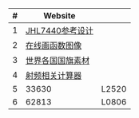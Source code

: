 |#|Website||
|---|---|---|
|1|[JHL7440参考设计](https://e2e.ti.com/support/interface-group/interface/f/interface-forum/1083742/tps65983b-titan-ridge-dd---tapex-creek-fw-config?keyMatch=JHL7440)
|2|[在线画函数图像](https://www.desmos.com/calculator?lang=zh-CN)
|3|[世界各国国旗素材](https://flagpedia.asia/)
|4|[射频相关计算器](https://www.pasternack.cn/t-calculator-fspl.aspx)
|5|33630|L2520|
|6|62813|L0806|
